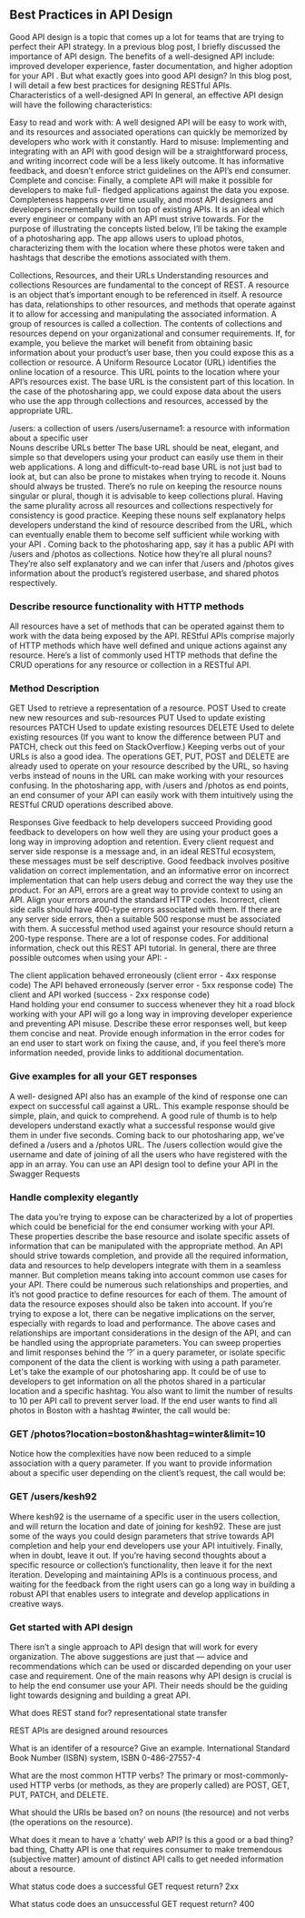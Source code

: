 ## Best Practices in API Design
Good API design is a topic that comes up a lot for teams that are trying to perfect their API strategy. In a previous blog post, I briefly discussed the importance of API design. The benefits of a well-designed API include: improved developer experience, faster documentation, and higher adoption for your API . But what exactly goes into good API design? In this blog post, I will detail a few best practices for designing RESTful APIs.  
Characteristics of a well-designed API
In general, an effective API design will have the following characteristics:

Easy to read and work with: A well designed API will be easy to work with, and its resources and associated operations can quickly be memorized by developers who work with it constantly.
Hard to misuse: Implementing and integrating with an API with good design will be a straightforward process, and writing incorrect code will be a less likely outcome. It has informative feedback, and doesn’t enforce strict guidelines on the API’s end consumer.
Complete and concise: Finally, a complete API will make it possible for developers to make full- fledged applications against the data you expose. Completeness happens over time usually, and most API designers and developers incrementally build on top of existing APIs. It is an ideal which every engineer or company with an API must strive towards.
For the purpose of illustrating the concepts listed below, I’ll be taking the example of a photosharing app. The app allows users to upload photos, characterizing them with the location where these photos were taken and hashtags that describe the emotions associated with them.

Collections, Resources, and their URLs
Understanding resources and collections
Resources are fundamental to the concept of REST. A resource is an object that’s important enough to be referenced in itself. A resource has data, relationships to other resources, and methods that operate against it to allow for accessing and manipulating the associated information. A group of resources is called a collection. The contents of collections and resources depend on your organizational and consumer requirements. If, for example, you believe the market will benefit from obtaining basic information about your product’s user base, then you could expose this as a collection or resource. A Uniform Resource Locator (URL) identifies the online location of a resource. This URL points to the location where your API’s resources exist. The base URL is the consistent part of this location. In the case of the photosharing app, we could expose data about the users who use the app through collections and resources, accessed by the appropriate URL.

/users: a collection of users
/users/username1: a resource with information about a specific user   
Nouns describe URLs better
The base URL should be neat, elegant, and simple so that developers using your product can easily use them in their web applications. A long and difficult-to-read base URL is not just bad to look at, but can also be prone to mistakes when trying to recode it. Nouns should always be trusted. There’s no rule on keeping the resource nouns singular or plural, though it is advisable to keep collections plural. Having the same plurality across all resources and collections respectively for consistency is good practice. Keeping these nouns self explanatory helps developers understand the kind of resource described from the URL, which can eventually enable them to become self sufficient while working with your API .   Coming back to the photosharing app, say it has a public API with /users and  /photos as collections. Notice how they’re all plural nouns?They’re also self explanatory and we can infer that /users and /photos gives information about the product’s registered userbase, and shared photos respectively.

### Describe resource functionality with HTTP methods
All resources have a set of methods that can be operated against them to work with the data being exposed by the API. REStful APIs comprise majorly of HTTP methods which have well defined and unique actions against any resource. Here’s a list of commonly used HTTP methods that define the CRUD operations for any resource or collection in a  RESTful API.

### Method	Description
GET	Used to retrieve a representation of a resource.
POST	Used to create new new resources and sub-resources
PUT	Used to update existing resources
PATCH	Used to update existing resources
DELETE	Used to delete existing resources
(If you want to know the difference between PUT and PATCH, check out this feed on StackOverflow.)   Keeping verbs out of your URLs is also a good idea. The operations GET, PUT, POST and DELETE  are already used to operate on your resource described by the URL, so having verbs instead of nouns in the URL can make working with your resources confusing. In the photosharing app, with /users and /photos as end points, an end consumer of your API can easily work with them intuitively using the RESTful CRUD operations described above.

Responses
Give feedback to help developers succeed
Providing good feedback to developers on how well they are using your product goes a long way in improving adoption and retention.   Every client request and server side response is a message and, in an ideal RESTful ecosystem, these messages must be self descriptive. Good feedback involves positive validation on correct implementation, and an informative error on incorrect implementation that can help users debug and correct the way they use the product. For an API, errors are a great way to provide context to using an API. Align your errors around the standard HTTP codes. Incorrect, client side calls should have 400-type errors associated with them. If there are any server side errors, then a suitable 500 response must be associated with them. A successful method used against your resource should return a 200-type response. There are a lot of response codes. For additional information, check out this REST API tutorial. In general, there are three possible outcomes when using your API: -

The client application behaved erroneously (client error - 4xx response code)
The API behaved erroneously (server error - 5xx response code)
The client and API worked (success - 2xx response code)     
Hand holding your end consumer to success whenever they hit a road block working with your API will go a long way in improving developer experience and preventing API misuse. Describe these error responses well, but keep them concise and neat. Provide enough information in the error codes for an end user to start work on fixing the cause, and, if you feel there’s more information needed, provide links to additional documentation.   

### Give examples for all your GET responses
A well- designed API also has an example of the kind of response one can expect on successful call against a URL. This example response should be simple, plain, and quick to comprehend. A good rule of thumb is to help developers understand exactly what a successful response would give them in under five seconds. Coming back to our photosharing app, we’ve defined a /users and a /photos URL. The /users collection would give the username and date of joining of all the users who have registered with the app in an array. You can use an API design tool to define your API in the Swagger
Requests
### Handle complexity elegantly
The data you’re trying to expose can be characterized by a lot of properties which could be beneficial for the end consumer working with your API. These properties describe the base resource and isolate specific assets of information that can be manipulated with the appropriate method. An API should strive towards completion, and provide all the required information, data and resources to help developers integrate with them in a seamless manner. But completion means taking into account common use cases for your API. There could be numerous such relationships and properties, and it’s not good practice to define resources for each of them. The amount of data the resource exposes should also be taken into account. If you’re trying to expose a lot, there can be negative implications on the server, especially with regards to load and performance. The above cases and relationships are important considerations in the design of the API, and can be handled using the appropriate parameters. You can sweep properties and  limit responses behind the ‘?’ in a query parameter, or isolate specific component of the data the client is working with using a path parameter. Let's take the example of our photosharing app. It could be of use to developers to get information on all the photos shared in a particular location and a specific hashtag. You also want to limit the number of results to 10 per API call to prevent server load. If the end user wants to find all photos in Boston with a hashtag #winter, the call would be:  

### GET /photos?location=boston&hashtag=winter&limit=10
Notice how the complexities have now been reduced to a simple association with a query parameter. If you want to provide information about a specific user depending on the client’s request, the call would be:  

### GET /users/kesh92
Where kesh92 is the username of a specific user in the users collection, and will return the location and date of joining for kesh92. These are just some of the ways you could design parameters that strive towards API completion and help your end developers use your API intuitively.      Finally, when in doubt, leave it out. If you’re having second thoughts about a specific resource or collection’s functionality, then leave it for the next iteration. Developing and maintaining APIs is a continuous process, and waiting for the feedback from the right users can go a long way in building a robust API that enables users to integrate and develop applications in creative ways.

### Get started with API design
There isn’t a single approach to API design that will work for every organization. The above suggestions are just that — advice and recommendations which can be used or discarded depending on your user case and requirement. One of the main reasons why API design is crucial is to help the end consumer use your API. Their needs should be the guiding light towards designing and building a great API.


What does REST stand for?
representational state transfer

REST APIs are designed around 
resources

What is an identifer of a resource? Give an example.
International Standard Book Number (ISBN) system, ISBN 0-486-27557-4

What are the most common HTTP verbs?
The primary or most-commonly-used HTTP verbs (or methods, as they are properly called) are POST, GET, PUT, PATCH, and DELETE.

What should the URIs be based on?
on nouns (the resource) and not verbs (the operations on the resource).


What does it mean to have a ‘chatty’ web API? Is this a good or a bad thing?
bad thing, Chatty API is one that requires consumer to make tremendous (subjective matter) amount of distinct API calls to get needed information about a resource.

What status code does a successful GET request return?
2xx

What status code does an unsuccessful GET request return?
400


